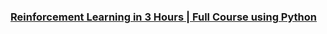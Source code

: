 ### [Reinforcement Learning in 3 Hours | Full Course using Python](https://www.youtube.com/watch?v=Mut_u40Sqz4&ab_channel=NicholasRenotte)
